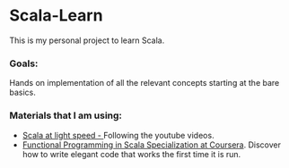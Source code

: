 # Scala-Learn

This is my personal project to learn Scala.


### Goals:
Hands on implementation of all the relevant concepts starting at the bare basics.

### Materials that I am using:

* [Scala at light speed - ](https://github.com/rockthejvm/scala-at-light-speed) Following the youtube videos.
* [Functional Programming in Scala Specialization at Coursera](https://www.coursera.org/specializations/scala#courses). Discover how to write elegant code that works the first time it is run.

